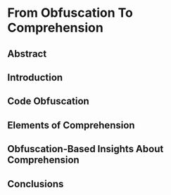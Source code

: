 # From Obfuscation To Comprehension

## Abstract


## Introduction


## Code Obfuscation


## Elements of Comprehension


## Obfuscation-Based Insights About Comprehension


## Conclusions

